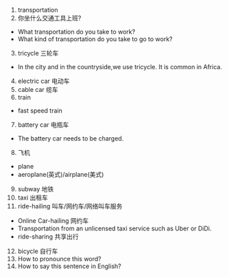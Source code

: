 1. transportation
2. 你坐什么交通工具上班?
  * What transportation do you take to work?
  * What kind of transportation do you take to go to work?
3. tricycle 三轮车
  * In the city and in the countryside,we use tricycle. It is common in Africa.
4. electric car  电动车
5. cable car 缆车
6. train
  * fast speed train
7. battery car 电瓶车
  * The battery car needs to be charged.
8. 飞机
  * plane
  * aeroplane(英式)/airplane(美式)
9. subway 地铁
10. taxi 出租车
11. ride-hailing 叫车/网约车/网络叫车服务
  * Online Car-hailing  网约车
  * Transportation from an unlicensed taxi service such as Uber or DiDi.
  * ride-sharing 共享出行
12. bicycle 自行车
13. How to pronounce this word?
14. How to say this sentence in English?
